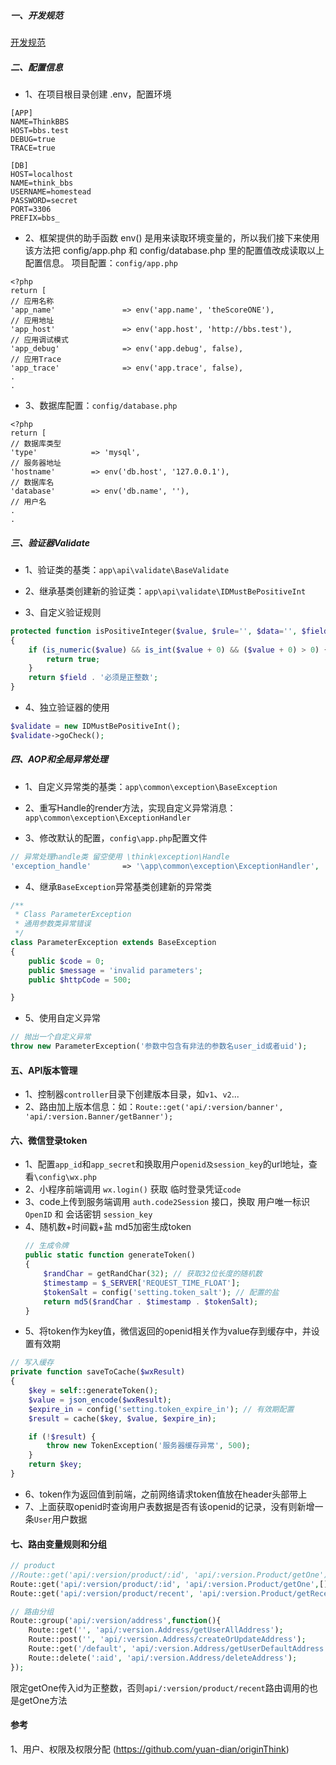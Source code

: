 
##### 一、开发规范
[开发规范](https://www.kancloud.cn/zhanghongbean/tp51_bbs/1303152)

##### 二、配置信息
* 1、在项目根目录创建 .env，配置环境
```
[APP]
NAME=ThinkBBS
HOST=bbs.test
DEBUG=true
TRACE=true

[DB]
HOST=localhost
NAME=think_bbs
USERNAME=homestead
PASSWORD=secret
PORT=3306
PREFIX=bbs_
```
* 2、框架提供的助手函数 env() 是用来读取环境变量的，所以我们接下来使用该方法把 config/app.php 和 config/database.php 里的配置值改成读取以上配置信息。
项目配置：`config/app.php`
```
<?php
return [
// 应用名称
'app_name'               => env('app.name', 'theScoreONE'),
// 应用地址
'app_host'               => env('app.host', 'http://bbs.test'),
// 应用调试模式
'app_debug'              => env('app.debug', false),
// 应用Trace
'app_trace'              => env('app.trace', false),
.
.
```
* 3、数据库配置：`config/database.php`
```
<?php
return [
// 数据库类型
'type'            => 'mysql',
// 服务器地址
'hostname'        => env('db.host', '127.0.0.1'),
// 数据库名
'database'        => env('db.name', ''),
// 用户名
.
.
```
##### 三、验证器Validate
* 1、验证类的基类：`app\api\validate\BaseValidate` 

* 2、继承基类创建新的验证类：`app\api\validate\IDMustBePositiveInt`

* 3、自定义验证规则
```php
protected function isPositiveInteger($value, $rule='', $data='', $field='')
{
    if (is_numeric($value) && is_int($value + 0) && ($value + 0) > 0) {
        return true;
    }
    return $field . '必须是正整数';
}
```

* 4、独立验证器的使用
```php
$validate = new IDMustBePositiveInt();
$validate->goCheck();
```

##### 四、AOP和全局异常处理

* 1、自定义异常类的基类：`app\common\exception\BaseException`

* 2、重写Handle的render方法，实现自定义异常消息：`app\common\exception\ExceptionHandler`

* 3、修改默认的配置，`config\app.php`配置文件
```php
// 异常处理handle类 留空使用 \think\exception\Handle
'exception_handle'       => '\app\common\exception\ExceptionHandler',
```

* 4、继承`BaseException`异常基类创建新的异常类
```php
/**
 * Class ParameterException
 * 通用参数类异常错误
 */
class ParameterException extends BaseException
{
    public $code = 0;
    public $message = 'invalid parameters';
    public $httpCode = 500;

}
```

* 5、使用自定义异常
```php
// 抛出一个自定义异常
throw new ParameterException('参数中包含有非法的参数名user_id或者uid');
```

#### 五、API版本管理

* 1、控制器`controller`目录下创建版本目录，如`v1`、`v2`...
* 2、路由加上版本信息：如：`Route::get('api/:version/banner', 'api/:version.Banner/getBanner');`

#### 六、微信登录token
* 1、配置`app_id`和`app_secret`和换取用户`openid及session_key`的url地址，查看`\config\wx.php`
* 2、小程序前端调用 `wx.login()` 获取 临时登录凭证`code`
* 3、code上传到服务端调用 `auth.code2Session` 接口，换取 用户唯一标识 `OpenID` 和 会话密钥 `session_key`
* 4、随机数+时间戳+盐 md5加密生成token
    ```php
    // 生成令牌
    public static function generateToken()
    {
        $randChar = getRandChar(32); // 获取32位长度的随机数
        $timestamp = $_SERVER['REQUEST_TIME_FLOAT'];
        $tokenSalt = config('setting.token_salt'); // 配置的盐
        return md5($randChar . $timestamp . $tokenSalt);
    }
    ```
* 5、将token作为key值，微信返回的openid相关作为value存到缓存中，并设置有效期
```php
// 写入缓存
private function saveToCache($wxResult)
{
    $key = self::generateToken();
    $value = json_encode($wxResult);
    $expire_in = config('setting.token_expire_in'); // 有效期配置
    $result = cache($key, $value, $expire_in);

    if (!$result) {
        throw new TokenException('服务器缓存异常', 500);
    }
    return $key;
}
```
* 6、token作为返回值到前端，之前网络请求token值放在header头部带上
* 7、上面获取openid时查询用户表数据是否有该openid的记录，没有则新增一条`User`用户数据

#### 七、路由变量规则和分组
```php
// product
//Route::get('api/:version/product/:id', 'api/:version.Product/getOne'); // 有误
Route::get('api/:version/product/:id', 'api/:version.Product/getOne',[],['id'=>'\d+']);
Route::get('api/:version/product/recent', 'api/:version.Product/getRecent');

// 路由分组
Route::group('api/:version/address',function(){
    Route::get('', 'api/:version.Address/getUserAllAddress');
    Route::post('', 'api/:version.Address/createOrUpdateAddress');
    Route::get('/default', 'api/:version.Address/getUserDefaultAddress');
    Route::delete(':aid', 'api/:version.Address/deleteAddress');
});
```
限定getOne传入id为正整数，否则`api/:version/product/recent`路由调用的也是getOne方法


#### 参考

1、用户、权限及权限分配 (https://github.com/yuan-dian/originThink)